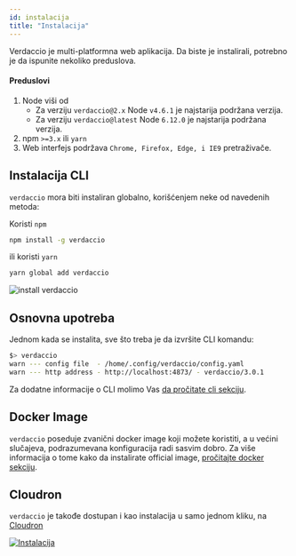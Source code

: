 ```yaml
---
id: instalacija
title: "Instalacija"
---
```

Verdaccio je multi-platformna web aplikacija. Da biste je instalirali, potrebno je da ispunite nekoliko preduslova.

#### Preduslovi

1. Node viši od 
    - Za verziju `verdaccio@2.x` Node `v4.6.1` je najstarija podržana verzija.
    - Za verziju `verdaccio@latest` Node `6.12.0` je najstarija podržana verzija.
2. npm `>=3.x` ili `yarn`
3. Web interfejs podržava `Chrome, Firefox, Edge, i IE9` pretraživače.

## Instalacija CLI

`verdaccio` mora biti instaliran globalno, korišćenjem neke od navedenih metoda:

Koristi `npm`

```bash
npm install -g verdaccio
```

ili koristi `yarn`

```bash
yarn global add verdaccio
```

![install verdaccio](/svg/install_verdaccio.gif)

## Osnovna upotreba

Jednom kada se instalita, sve što treba je da izvršite CLI komandu:

```bash
$> verdaccio
warn --- config file  - /home/.config/verdaccio/config.yaml
warn --- http address - http://localhost:4873/ - verdaccio/3.0.1
```

Za dodatne informacije o CLI molimo Vas [da pročitate cli sekciju](cli.md).

## Docker Image

`verdaccio` poseduje zvanični docker image koji možete koristiti, a u većini slučajeva, podrazumevana konfiguracija radi sasvim dobro. Za više informacija o tome kako da instalirate official image, [pročitajte docker sekciju](docker.md).

## Cloudron

`verdaccio` je takođe dostupan i kao instalacija u samo jednom kliku, na [Cloudron](https://cloudron.io)

[![Instalacija](https://cloudron.io/img/button.svg)](https://cloudron.io/button.html?app=org.eggertsson.verdaccio)